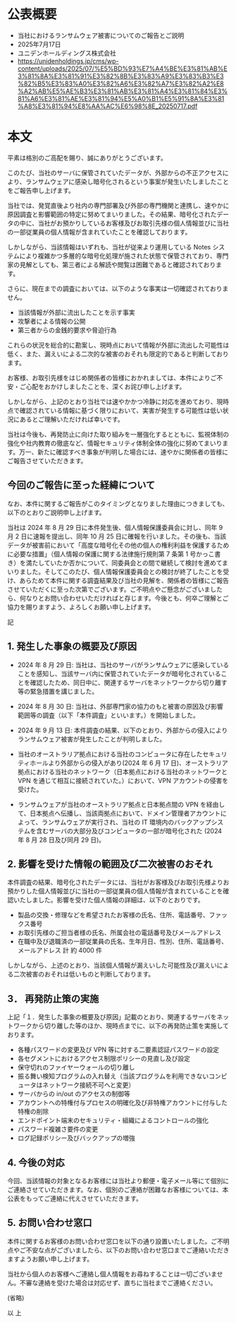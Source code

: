# 公表概要
- 当社におけるランサムウェア被害についてのご報告とご説明
- 2025年7月17日
- ユニデンホールディングス株式会社
- https://unidenholdings.jp/cms/wp-content/uploads/2025/07/%E5%BD%93%E7%A4%BE%E3%81%AB%E3%81%8A%E3%81%91%E3%82%8B%E3%83%A9%E3%83%B3%E3%82%B5%E3%83%A0%E3%82%A6%E3%82%A7%E3%82%A2%E8%A2%AB%E5%AE%B3%E3%81%AB%E3%81%A4%E3%81%84%E3%81%A6%E3%81%AE%E3%81%94%E5%A0%B1%E5%91%8A%E3%81%A8%E3%81%94%E8%AA%AC%E6%98%8E_20250717.pdf

# 本文
平素は格別のご高配を賜り、誠にありがとうございます。

このたび、当社のサーバに保管されていたデータが、外部からの不正アクセスにより、ランサムウェアに感染し暗号化されるという事案が発生いたしましたことをご報告申し上げます。

当社では、発覚直後より社内の専門部署及び外部の専門機関と連携し、速やかに原因調査と影響範囲の特定に努めてまいりました。その結果、暗号化されたデータの中に、当社がお預かりしているお客様及びお取引先様の個人情報並びに当社の一部従業員の個人情報が含まれていたことを確認しております。

しかしながら、当該情報はいずれも、当社が従来より運用している Notes システムにより複雑かつ多層的な暗号化処理が施された状態で保管されており、専門家の見解としても、第三者による解読や閲覧は困難であると確認されております。

さらに、現在までの調査においては、以下のような事実は一切確認されておりません。
- 当該情報が外部に流出したことを示す事実
- 攻撃者による情報の公開
- 第三者からの金銭的要求や脅迫行為

これらの状況を総合的に勘案し、現時点において情報が外部に流出した可能性は低く、また、漏えいによる二次的な被害のおそれも限定的であると判断しております。

お客様、お取引先様をはじめ関係者の皆様におかれましては、本件によりご不安・ご心配をおかけしましたことを、深くお詫び申し上げます。

しかしながら、上記のとおり当社では速やかかつ冷静に対応を進めており、現時点で確認されている情報に基づく限りにおいて、実害が発生する可能性は低い状況にあるとご理解いただければ幸いです。

当社は今後も、再発防止に向けた取り組みを一層強化するとともに、監視体制の強化や社内教育の徹底など、情報セキュリティ体制全体の強化に努めてまいります。万一、新たに確認すべき事象が判明した場合には、速やかに関係者の皆様にご報告させていただきます。

## 今回のご報告に至った経緯について
なお、本件に関するご報告がこのタイミングとなりました理由につきましても、以下のとおりご説明申し上げます。

当社は 2024 年 8 月 29 日に本件発生後、個人情報保護委員会に対し、同年 9 月 2 日に速報を提出し、同年 10 月 25 日に確報を行いました。その後も、当該データが被害前において「高度な暗号化その他の個人の権利利益を保護するために必要な措置」（個人情報の保護に関する法律施行規則第 7 条第 1 号かっこ書き）を満たしていたか否かについて、同委員会との間で継続して検討を進めてまいりました。そしてこのたび、個人情報保護委員会との検討が終了したことを受け、あらためて本件に関する調査結果及び当社の見解を、関係者の皆様にご報告させていただくに至った次第でございます。ご不明点やご懸念がございましたら、何なりとお問い合わせいただければと存じます。今後とも、何卒ご理解とご協力を賜りますよう、よろしくお願い申し上げます。

記

## 1. 発生した事象の概要及び原因
- 2024 年 8 月 29 日: 当社は、当社のサーバがランサムウェアに感染していることを感知し、当該サーバ内に保管されていたデータが暗号化されていることを確認したため、同日中に、関連するサーバをネットワークから切り離す等の緊急措置を講じました。
- 2024 年 8 月 30 日: 当社は、外部専門家の協力のもと被害の原因及び影響範囲等の調査（以下「本件調査」といいます。）を開始しました。
- 2024 年 9 月 13 日: 本件調査の結果、以下のとおり、外部からの侵入によりランサムウェア被害が発生したことが判明しました。

- 当社のオーストラリア拠点における当社のコンピュータに存在したセキュリティホールより外部からの侵入があり(2024 年 6 月 17 日)、オーストラリア拠点における当社のネットワーク（日本拠点における当社のネットワークと VPN を通じて相互に接続されていた。）において、VPN アカウントの侵害を受けた。
- ランサムウェアが当社のオーストラリア拠点と日本拠点間の VPN を経由して、日本拠点へ伝播し、当該両拠点において、ドメイン管理者アカウントによって、ランサムウェアが実行され、当社の IT 環境内のバックアップシステムを含むサーバの大部分及びコンピュータの一部が暗号化された (2024 年 8 月 28 日及び同月 29 日)。

## 2. 影響を受けた情報の範囲及び二次被害のおそれ
本件調査の結果、暗号化されたデータには、当社がお客様及びお取引先様よりお預かりした個人情報並びに当社の一部従業員の個人情報が含まれていることを確認いたしました。影響を受けた個人情報の詳細は、以下のとおりです。
- 製品の交換・修理などを希望されたお客様の氏名、住所、電話番号、ファックス番号
- お取引先様のご担当者様の氏名、所属会社の電話番号及びメールアドレス
- 在職中及び退職済の一部従業員の氏名、生年月日、性別、住所、電話番号、メールアドレス 計 約 4000 件

しかしながら、上述のとおり、当該個人情報が漏えいした可能性及び漏えいによる二次被害のおそれは低いものと判断しております。

## 3． 再発防止策の実施
上記「１．発生した事象の概要及び原因」記載のとおり、関連するサーバをネットワークから切り離した等のほか、現時点までに、以下の再発防止策を実施しております。
- 各種パスワードの変更及び VPN 等に対する二要素認証パスワードの設定
- 各セグメントにおけるアクセス制限ポリシーの見直し及び設定
- 保守切れのファイヤーウォールの切り離し
- 振る舞い検知プログラムの入れ替え（当該プログラムを利用できないコンピュータはネットワーク接続不可へと変更）
- サーバからの in/out のアクセスの制御等
- アカウントへの特権付与プロセスの明確化及び非特権アカウントに付与した特権の削除
- エンドポイント端末のセキュリティ・組織によるコントロールの強化
- パスワード複雑さ要件の変更
- ログ記録ポリシー及びバックアップの増強

## 4. 今後の対応
今回、当該情報の対象となるお客様には当社より郵便・電子メール等にて個別にご連絡させていただきます。なお、個別のご連絡が困難なお客様については、本公表をもってご連絡に代えさせていただきます。

## 5. お問い合わせ窓口
本件に関するお客様のお問い合わせ窓口を以下の通り設置いたしました。ご不明点やご不安な点がございましたら、以下のお問い合わせ窓口までご連絡いただきますようお願い申し上げます。

当社から個人のお客様へご連絡し個人情報をお尋ねすることは一切ございません。不審な連絡を受けた場合は対応せず、直ちに当社までご連絡ください。

(省略)

以 上
